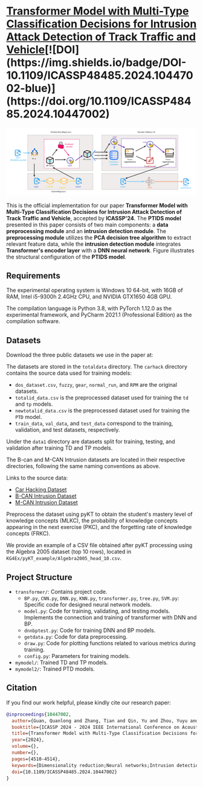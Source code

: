 # [Transformer Model with Multi-Type Classification Decisions for Intrusion Attack Detection of Track Traffic and Vehicle]([https://example.com](https://ieeexplore.ieee.org/abstract/document/10447002))[![DOI](https://img.shields.io/badge/DOI-10.1109/ICASSP48485.2024.10447002-blue)](https://doi.org/10.1109/ICASSP48485.2024.10447002)



![PTIDS Model Architecture](PTIDS_Model_Architecture.png)


This is the official implementation for our paper **Transformer Model with Multi-Type Classification Decisions for Intrusion Attack Detection of Track Traffic and Vehicle**, accepted by **ICASSP'24**. The **PTIDS model** presented in this paper consists of two main components: a **data preprocessing module** and an **intrusion detection module**. The **preprocessing module** utilizes the **PCA decision tree algorithm** to extract relevant feature data, while the **intrusion detection module** integrates **Transformer's encoder layer** with a **DNN neural network**. Figure illustrates the structural configuration of the **PTIDS model**.



## Requirements

The experimental operating system is Windows 10 64-bit, with 16GB of RAM, Intel i5-9300h 2.4GHz CPU, and NVIDIA GTX1650 4GB GPU.

The compilation language is Python 3.8, with PyTorch 1.12.0 as the experimental framework, and PyCharm 2021.1 (Professional Edition) as the compilation software.

## Datasets

Download the three public datasets we use in the paper at:

The datasets are stored in the `totaldata` directory. The `carhack` directory contains the source data used for training models:

- `dos_dataset.csv`, `fuzzy`, `gear`, `normal_run`, and `RPM` are the original datasets.
- `totalid_data.csv` is the preprocessed dataset used for training the `td` and `tp` models.
- `newtotalid_data.csv` is the preprocessed dataset used for training the `PTD` model.
- `train_data`, `val_data`, and `test_data` correspond to the training, validation, and test datasets, respectively.

Under the `data1` directory are datasets split for training, testing, and validation after training TD and TP models.

The B-can and M-CAN Intrusion datasets are located in their respective directories, following the same naming conventions as above.

Links to the source data:
- [Car Hacking Dataset](https://ocslab.hksecurity.net/Datasets/car-hacking-dataset)
- [B-CAN Intrusion Dataset](https://ocslab.hksecurity.net/Datasets/b-can-intrusion-dataset)
- [M-CAN Intrusion Dataset](https://ocslab.hksecurity.net/Datasets/m-can-intrusion-dataset)

Preprocess the dataset using pyKT to obtain the student's mastery level of knowledge concepts (MLKC), the probability of knowledge concepts appearing in the next exercise (PKC), and the forgetting rate of knowledge concepts (FRKC).

We provide an example of a CSV file obtained after pyKT processing using the Algebra 2005 dataset (top 10 rows), located in `KG4Ex/pyKT_example/Algebra2005_head_10.csv`.

## Project Structure


  - `transformer/`: Contains project code.
    - `BP.py`, `CNN.py`, `DNN.py`, `KNN.py`, `transformer.py`, `tree.py`, `SVM.py`: Specific code for designed neural network models.
    - `model.py`: Code for training, validating, and testing models. Implements the connection and training of transformer with DNN and BP.
    - `dnnbptest.py`: Code for training DNN and BP models.
    - `getdata.py`: Code for data preprocessing.
    - `draw.py`: Code for plotting functions related to various metrics during training.
    - `config.py`: Parameters for training models.
  - `mymodel/`: Trained TD and TP models.
  - `mymodel2/`: Trained PTD models.


## Citation

If you find our work helpful, please kindly cite our research paper:


```bibtex
@inproceedings{10447002,
  author={Guan, Quanlong and Zhang, Tian and Qin, Yu and Zhou, Yuyu and Zhu, Yangguang and Zhong, Yuansheng and Huang, Xiujie and Duan, Zhifei and Li, Zhefu and Liu, Changjiang and Wu, Xiaofeng},
  booktitle={ICASSP 2024 - 2024 IEEE International Conference on Acoustics, Speech and Signal Processing (ICASSP)}, 
  title={Transformer Model with Multi-Type Classification Decisions for Intrusion Attack Detection of Track Traffic and Vehicle}, 
  year={2024},
  volume={},
  number={},
  pages={4510-4514},
  keywords={Dimensionality reduction;Neural networks;Intrusion detection;Signal processing;Transformers;Data models;Security;Vehicle intrusion detection;Temporal attributes;Transformer;Multi-head Self-attention;Track traffic},
  doi={10.1109/ICASSP48485.2024.10447002}
}


